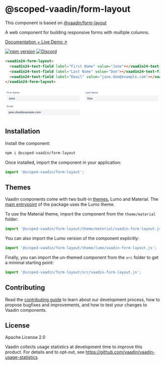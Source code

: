 # @scoped-vaadin/form-layout

This component is based on [@vaadin/form-layout](https://www.npmjs.com/package/@vaadin/form-layout)

A web component for building responsive forms with multiple columns.

[Documentation + Live Demo ↗](https://vaadin.com/docs/latest/components/form-layout)

[![npm version](https://badgen.net/npm/v/@scoped-vaadin/form-layout)](https://www.npmjs.com/package/@scoped-vaadin/form-layout)
[![Discord](https://img.shields.io/discord/732335336448852018?label=discord)](https://discord.gg/PHmkCKC)

```html
<vaadin24-form-layout>
  <vaadin24-text-field label="First Name" value="Jane"></vaadin24-text-field>
  <vaadin24-text-field label="Last Name" value="Doe"></vaadin24-text-field>
  <vaadin24-text-field label="Email" value="jane.doe@example.com"></vaadin24-text-field>
</vaadin24-form-layout>
```

[<img src="https://raw.githubusercontent.com/vaadin/web-components/master/packages/form-layout/screenshot.png" width="880" alt="Screenshot of vaadin-form-layout">](https://vaadin.com/docs/latest/components/form-layout)

## Installation

Install the component:

```sh
npm i @scoped-vaadin/form-layout
```

Once installed, import the component in your application:

```js
import '@scoped-vaadin/form-layout';
```

## Themes

Vaadin components come with two built-in [themes](https://vaadin.com/docs/latest/styling), Lumo and Material.
The [main entrypoint](https://github.com/vaadin/web-components/blob/master/packages/form-layout/vaadin-form-layout.js) of the package uses the Lumo theme.

To use the Material theme, import the component from the `theme/material` folder:

```js
import '@scoped-vaadin/form-layout/theme/material/vaadin-form-layout.js';
```

You can also import the Lumo version of the component explicitly:

```js
import '@scoped-vaadin/form-layout/theme/lumo/vaadin-form-layout.js';
```

Finally, you can import the un-themed component from the `src` folder to get a minimal starting point:

```js
import '@scoped-vaadin/form-layout/src/vaadin-form-layout.js';
```

## Contributing

Read the [contributing guide](https://vaadin.com/docs/latest/contributing/overview) to learn about our development process, how to propose bugfixes and improvements, and how to test your changes to Vaadin components.

## License

Apache License 2.0

Vaadin collects usage statistics at development time to improve this product.
For details and to opt-out, see https://github.com/vaadin/vaadin-usage-statistics.
